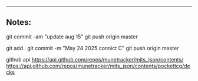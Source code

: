 ----

## Notes:

git commit -am "update aug 15"
git push origin master

git add .
git commit -m "May 24 2025 connict C"
git push origin master


github api
https://api.github.com/repos/munetracker/mits_json/contents/
https://api.github.com/repos/munetracker/mits_json/contents/pockettcg/decks
